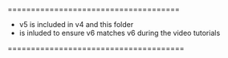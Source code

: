 =====================================

* v5 is included in v4 and this folder
* is inluded to ensure v6 matches v6 during the video tutorials

======================================